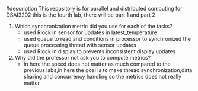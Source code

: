 #description
This repository is for parallel and distributed computing for DSAI3202
this is the fourth lab, there will be part 1 and part 2

1) Which synchronization metric did you use for each of the tasks?
   - used Rlock in sensor for updates in latest_temperature
   - used queue to read and conditions in processor to synchronized the queue processing thread with sensor updates 
   - used Rlock in display to prevents inconsistent display updates
2) Why did the professor not ask you to compute metrics?
    - in here the speed does not matter as much compared to the previous labs,in here the goal is to make thread synchronization,data sharing and concurrency handling so the metrics does not really matter.
